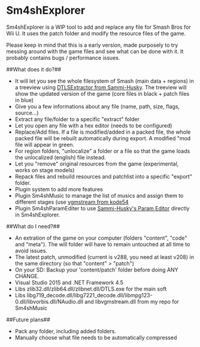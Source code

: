Sm4shExplorer
===========
Sm4shExplorer is a WIP tool to add and replace any file for Smash Bros for Wii U. It uses the patch folder and modify the resource files of the game.

Please keep in mind that this is a early version, made purposely to try messing around with the game files and see what can be done with it. It probably contains bugs / performance issues.

##What does it do?##
- It will let you see the whole filesystem of Smash (main data + regions) in a treeview using [DTLSExtractor from Sammi-Husky](https://github.com/Sammi-Husky/Sm4sh-Tools/tree/master/DTLS). The treeview will show the updated version of the game (core files in black + patch files in blue)
- Give you a few informations about any file (name, path, size, flags, source...)
- Extract any file/folder to a specific "extract" folder
- Let you open any file with a hex editor (needs to be configured)
- Replace/Add files. If a file is modified/added in a packed file, the whole packed file will be rebuilt automatically during export. A modified "mod file will appear in green.
- For region folders, "unlocalize" a folder or a file so that the game loads the unlocalized (english) file instead.
- Let you "remove" original resources from the game (experimental, works on stage models)
- Repack files and rebuild resources and patchlist into a specific "export" folder.
- Plugin system to add more features
- Plugin Sm4shMusic to manage the list of musics and assign them to different stages (use [vgmstream from kode54](https://github.com/kode54/vgmstream)
- Plugin Sm4shParamEditer to use [Sammi-Husky's Param Editor](https://github.com/Sammi-Husky/Sm4sh-Tools/tree/master/PARAM) directly in Sm4shExplorer.
 
##What do I need?##
- An extration of the game on your computer (folders "content", "code" and "meta"). The will folder will have to remain untouched at all time to avoid issues.
- The latest patch, unmodified (current is v288, you need at least v208) in the same directory (so that "content" > "patch")
- On your SD: Backup your 'content/patch' folder before doing ANY CHANGE.
- Visual Studio 2015 and .NET Framework 4.5
- Libs zlib32.dll/zlib64.dll/zlibnet.dll/DTLS.exe for the main soft
- Libs libg719_decode.dll/libg7221_decode.dll/libmpg123-0.dll/libvorbis.dll/NAudio.dll and libvgmstream.dll from my repo for Sm4shMusic

##Future plans##
- Pack any folder, including added folders.
- Manually choose what file needs to be automatically compressed
